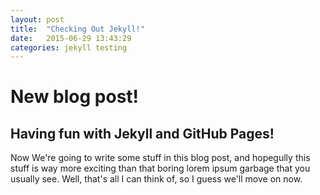 ```yaml
---
layout: post
title:  "Checking Out Jekyll!"
date:   2015-06-29 13:43:29
categories: jekyll testing
---
```

# New blog post!

## Having fun with Jekyll and GitHub Pages!

Now We're going to write some stuff in this blog post, and hopegully
this stuff is way more exciting than that boring lorem ipsum garbage
that you usually see. Well, that's all I can think of, so I guess we'll
move on now.